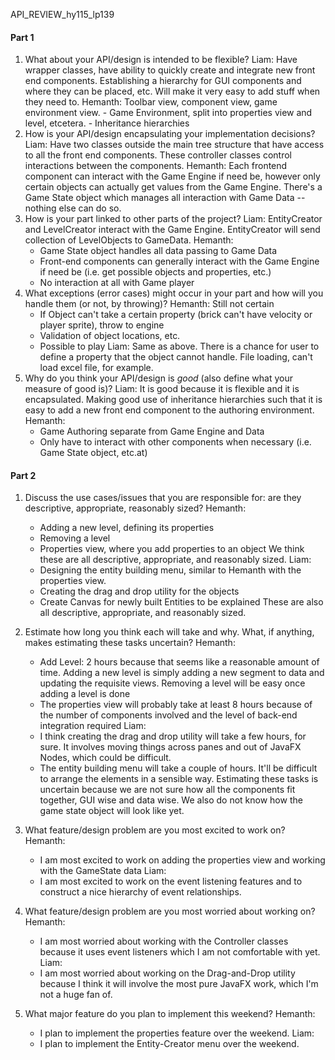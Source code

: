 API_REVIEW_hy115_lp139

#### Part 1

1.  What about your API/design is intended to be flexible?
    Liam: Have wrapper classes, have ability to quickly create and integrate new front end components. Establishing a hierarchy for GUI components and where they can be placed, etc. Will make it very easy to add stuff when they need to. 
    Hemanth: Toolbar view, component view, game environment view. 
        - Game Environment, split into properties view and level, etcetera. 
        - Inheritance hierarchies 
2.  How is your API/design encapsulating your implementation decisions?
    Liam: Have two classes outside the main tree structure that have access to all the front end components. These controller classes control interactions between the components.
    Hemanth: Each frontend component can interact with the Game Engine if need be, however only certain objects can actually get values from the Game Engine. There's a Game State object which manages all interaction with Game Data -- nothing else can do so.
3.  How is your part linked to other parts of the project?
    Liam: EntityCreator and LevelCreator interact with the Game Engine. EntityCreator will send collection of LevelObjects to GameData. 
    Hemanth: 
    - Game State object handles all data passing to Game Data
    - Front-end components can generally interact with the Game Engine if need be (i.e. get possible objects and properties, etc.)
    - No interaction at all with Game player
4.  What exceptions (error cases) might occur in your part and how will you handle them (or not, by throwing)?
    Hemanth: Still not certain
    - If Object can't take a certain property (brick can't have velocity or player sprite), throw to engine
    - Validation of object locations, etc.
    - Possible to play 
    Liam: Same as above. There is a chance for user to define a property that the object cannot handle. File loading, can't load excel file, for example. 
5.  Why do you think your API/design is _good_ (also define what your measure of good is)?
    Liam: It is good because it is flexible and it is encapsulated. Making good use of inheritance hierarchies such that it is easy to add a new front end component to the authoring environment. 
    Hemanth: 
    - Game Authoring separate from Game Engine and Data
    - Only have to interact with other components when necessary (i.e. Game State object, etc.at)
    
#### Part 2

1.  Discuss the use cases/issues that you are responsible for: are they descriptive, appropriate, reasonably sized?
    Hemanth:  
    - Adding a new level, defining its properties
    - Removing a level
    - Properties view, where you add properties to an object
    We think these are all descriptive, appropriate, and reasonably sized. 
    Liam:
    - Designing the entity building menu, similar to Hemanth with the properties view. 
    - Creating the drag and drop utility for the objects
    - Create Canvas for newly built Entities to be explained
    These are also all descriptive, appropriate, and reasonably sized. 
2.  Estimate how long you think each will take and why. What, if anything, makes estimating these tasks uncertain?
    Hemanth: 
    - Add Level: 2 hours because that seems like a reasonable amount of time. Adding a new level is simply adding a new segment to data and updating the requisite views. Removing a level will be easy once adding a level is done
    - The properties view will probably take at least 8 hours because of the number of components involved and the level of back-end integration required
    Liam: 
    - I think creating the drag and drop utility will take a few hours, for sure. It involves moving things across panes and out of JavaFX Nodes, which could be difficult.
    - The entity building menu will take a couple of hours. It'll be difficult to arrange the elements in a sensible way.
    Estimating these tasks is uncertain because we are not sure how all the components fit together, GUI wise and data wise. We also do not know how the game state object will look like yet.

3.  What feature/design problem are you most excited to work on?
    Hemanth:
    - I am most excited to work on adding the properties view and working with the GameState data
    Liam:
    - I am most excited to work on the event listening features and to construct a nice hierarchy of event relationships.
4.  What feature/design problem are you most worried about working on?
    Hemanth:
    - I am most worried about working with the Controller classes because it uses event listeners which I am not comfortable with yet. 
    Liam:
    - I am most worried about working on the Drag-and-Drop utility because I think it will involve the most pure JavaFX work, which I'm not a huge fan of.
6.  What major feature do you plan to implement this weekend?
    Hemanth:
    - I plan to implement the properties feature over the weekend. 
    Liam:
    - I plan to implement the Entity-Creator menu over the weekend.

